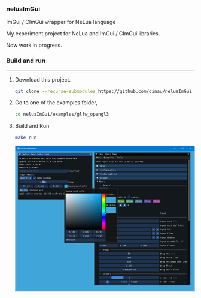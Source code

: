 ### neluaImGui

ImGui / CImGui wrapper for NeLua language

My experiment project for NeLua and ImGui / CImGui libraries.

Now work in progress.

### Build and run

---

1. Download this project.

   ```sh
   git clone --recurse-submodules https://github.com/dinau/neluaImGui
   ```
1. Go to one of the examples folder,

   ```sh
   cd neluaImGui/examples/glfw_opengl3
   ```

1. Build and Run 

   ```sh
   make run 
   ```

   ![glfw_opengl3.png](img/glfw_opengl3.png)

